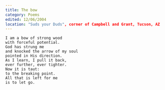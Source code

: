 ```yaml
---
title: The bow
category: Poems
edited: 12/06/2004
location: "Suds your Duds", corner of Campbell and Grant, Tucson, AZ
---
```


    I am a bow of strong wood
    with forceful potential.
    God has strung me
    and knocked the arrow of my soul
    pointed in His direction.
    As I learn, I pull it back,
    ever further, ever tighter.
    Now it is taut:
    to the breaking point.
    All that is left for me
    is to let go.


